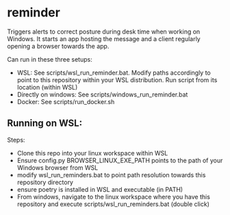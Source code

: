 # reminder
Triggers alerts to correct posture during desk time when working on Windows. It starts an app hosting the message and a client regularly opening a browser towards the app. 

Can run in these three setups:
- WSL: See scripts/wsl_run_reminder.bat. Modify paths accordingly to point to this repository within your WSL distribution. Run script from its location (within WSL)
- Directly on windows: See scripts/windows_run_reminder.bat
- Docker: See scripts/run_docker.sh

## Running on WSL:

Steps:
- Clone this repo into your linux workspace within WSL
- Ensure config.py BROWSER_LINUX_EXE_PATH points to the path of your Windows browser from WSL 
- modify wsl_run_reminders.bat to point path resolution towards this repository directory 
- ensure poetry is installed in WSL and executable (in PATH)
- From windows, navigate to the linux workspace where you have this repository and execute scripts/wsl_run_reminders.bat (double click)




